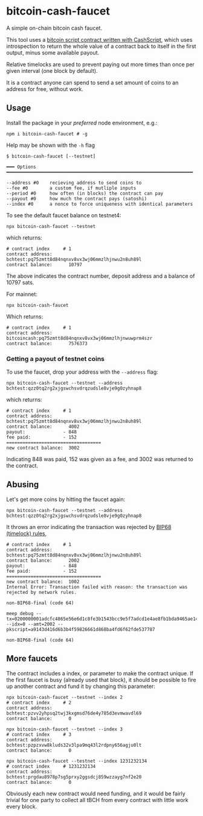 # bitcoin-cash-faucet

A simple on-chain bitcoin cash faucet.

This tool uses a [bitcoin script contract written with CashScript](./faucet.cash), which uses introspection to return the whole value of a contract back to itself in the first output, minus some available payout. 

Relative timelocks are used to prevent paying out more times than once per given interval (one block by default).

It is a contract anyone can spend to send a set amount of coins to an address for free, without work.


## Usage

Install the package in your *preferred* node environment, e.g.:

    npm i bitcoin-cash-faucet # -g
    
Help may be shown with the `-h` flag

    $ bitcoin-cash-faucet [--testnet]

    ━━━ Options ━━━━━━━━━━━━━━━━━━━━━━━━━━━━━━━━━━━━━━━━━━━━━━━━━━━━━━━━━━━━━━━━━━━━━

    --address #0    recieving address to send coins to
    --fee #0        a custom fee, if mutliple inputs
    --period #0     how often (in blocks) the contract can pay
    --payout #0     how much the contract pays (satoshi)
    --index #0      a nonce to force uniqueness with identical parameters


To see the default faucet balance on testnet4:

    npx bitcoin-cash-faucet --testnet

which returns:

    # contract index     # 1
    contract address:      bchtest:pq75zmtt8d84nqnxv8vx3wj06mmzlhjnwu2n8uh89l
    contract balance:      10797

The above indicates the contract number, deposit address and a balance of 10797 sats. 


For mainnet:

    npx bitcoin-cash-faucet 

Which returns:

    # contract index     # 1
    contract address:      bitcoincash:pq75zmtt8d84nqnxv8vx3wj06mmzlhjnwuwprm4szr
    contract balance:      7576373


### Getting a payout of testnet coins

To use the faucet, drop your address with the `--address` flag:  

    npx bitcoin-cash-faucet --testnet --address bchtest:qzz0tq2rg2xjgswchsvdrqzudsle8vje9g0zyhnap8


which returns: 

    # contract index     # 1
    contract address:      bchtest:pq75zmtt8d84nqnxv8vx3wj06mmzlhjnwu2n8uh89l
    contract balance:      4002
    payout:              - 848
    fee paid:            - 152
    ===================================
    new contract balance:  3002

Indicating 848 was paid, 152 was given as a fee, and 3002 was returned to the contract.

## Abusing

Let's get more coins by hitting the faucet again:

    npx bitcoin-cash-faucet --testnet --address bchtest:qzz0tq2rg2xjgswchsvdrqzudsle8vje9g0zyhnap8

It throws an error indicating the transaction was rejected by [BIP68 (timelock) rules](https://en.bitcoin.it/wiki/BIP_0068), 

    # contract index     # 1
    contract address:      bchtest:pq75zmtt8d84nqnxv8vx3wj06mmzlhjnwu2n8uh89l
    contract balance:      2002
    payout:              - 848
    fee paid:            - 152
    ===================================
    new contract balance:  1002
    Internal Error: Transaction failed with reason: the transaction was rejected by network rules.

    non-BIP68-final (code 64)

    meep debug --tx=0200000001adcfc4865e56e6d1c8fe3b1543bcc9e5f7adcd1e4ae8fb1bda9465ae14da8eb6000000001f1e5102e80351b2757c00a26900cd02a914c1a97e01877e88c0c67c9400cca10100000002ea0300000000000017a9143d416d6b3b4f59826661d868ba4fd6f62fde53778750030000000000001976a91484f58143428d2441d8bc18d1805c6c3f93b2592a88ac41840100 --idx=0 --amt=2002 --pkscript=a9143d416d6b3b4f59826661d868ba4fd6f62fde537787

    non-BIP68-final (code 64)

## More faucets

The contract includes a index, or parameter to make the contract unique.  If the first faucet is busy (already used that block), it should be possible to fire up another contract and fund it by changing this parameter:

    npx bitcoin-cash-faucet --testnet --index 2
    # contract index     # 2
    contract address:      bchtest:pzvv2yhpsq2twj3kxgmsd76de4y785d3evmwavdl69
    contract balance:      0

    npx bitcoin-cash-faucet --testnet --index 3
    # contract index     # 3
    contract address:      bchtest:pzpzxvw8kluds32v3lpa9mq43l2rdpny656agju0lt
    contract balance:      0

    npx bitcoin-cash-faucet --testnet --index 1231232134
    # contract index     # 1231232134
    contract address:      bchtest:prgdau8978p7sg5prxy2ggsdcj859wzzayg7nf2e20
    contract balance:      0

Obviously each new contract would need funding, and it would be fairly trivial for one party to collect all tBCH from every contract with little work every block.